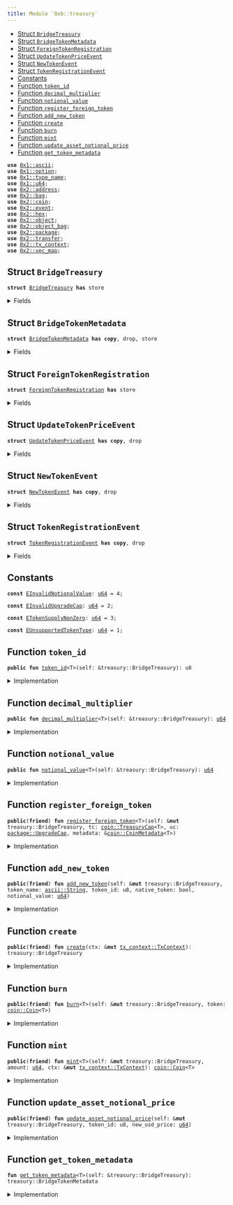 ```yaml
---
title: Module `0xb::treasury`
---
```




-  [Struct `BridgeTreasury`](#0xb_treasury_BridgeTreasury)
-  [Struct `BridgeTokenMetadata`](#0xb_treasury_BridgeTokenMetadata)
-  [Struct `ForeignTokenRegistration`](#0xb_treasury_ForeignTokenRegistration)
-  [Struct `UpdateTokenPriceEvent`](#0xb_treasury_UpdateTokenPriceEvent)
-  [Struct `NewTokenEvent`](#0xb_treasury_NewTokenEvent)
-  [Struct `TokenRegistrationEvent`](#0xb_treasury_TokenRegistrationEvent)
-  [Constants](#@Constants_0)
-  [Function `token_id`](#0xb_treasury_token_id)
-  [Function `decimal_multiplier`](#0xb_treasury_decimal_multiplier)
-  [Function `notional_value`](#0xb_treasury_notional_value)
-  [Function `register_foreign_token`](#0xb_treasury_register_foreign_token)
-  [Function `add_new_token`](#0xb_treasury_add_new_token)
-  [Function `create`](#0xb_treasury_create)
-  [Function `burn`](#0xb_treasury_burn)
-  [Function `mint`](#0xb_treasury_mint)
-  [Function `update_asset_notional_price`](#0xb_treasury_update_asset_notional_price)
-  [Function `get_token_metadata`](#0xb_treasury_get_token_metadata)


<pre><code><b>use</b> <a href="../move-stdlib/ascii.md#0x1_ascii">0x1::ascii</a>;
<b>use</b> <a href="../move-stdlib/option.md#0x1_option">0x1::option</a>;
<b>use</b> <a href="../move-stdlib/type_name.md#0x1_type_name">0x1::type_name</a>;
<b>use</b> <a href="../move-stdlib/u64.md#0x1_u64">0x1::u64</a>;
<b>use</b> <a href="../sui-framework/address.md#0x2_address">0x2::address</a>;
<b>use</b> <a href="../sui-framework/bag.md#0x2_bag">0x2::bag</a>;
<b>use</b> <a href="../sui-framework/coin.md#0x2_coin">0x2::coin</a>;
<b>use</b> <a href="../sui-framework/event.md#0x2_event">0x2::event</a>;
<b>use</b> <a href="../sui-framework/hex.md#0x2_hex">0x2::hex</a>;
<b>use</b> <a href="../sui-framework/object.md#0x2_object">0x2::object</a>;
<b>use</b> <a href="../sui-framework/object_bag.md#0x2_object_bag">0x2::object_bag</a>;
<b>use</b> <a href="../sui-framework/package.md#0x2_package">0x2::package</a>;
<b>use</b> <a href="../sui-framework/transfer.md#0x2_transfer">0x2::transfer</a>;
<b>use</b> <a href="../sui-framework/tx_context.md#0x2_tx_context">0x2::tx_context</a>;
<b>use</b> <a href="../sui-framework/vec_map.md#0x2_vec_map">0x2::vec_map</a>;
</code></pre>



<a name="0xb_treasury_BridgeTreasury"></a>

## Struct `BridgeTreasury`



<pre><code><b>struct</b> <a href="treasury.md#0xb_treasury_BridgeTreasury">BridgeTreasury</a> <b>has</b> store
</code></pre>



<details>
<summary>Fields</summary>


<dl>
<dt>
<code>treasuries: <a href="../sui-framework/object_bag.md#0x2_object_bag_ObjectBag">object_bag::ObjectBag</a></code>
</dt>
<dd>

</dd>
<dt>
<code>supported_tokens: <a href="../sui-framework/vec_map.md#0x2_vec_map_VecMap">vec_map::VecMap</a>&lt;<a href="../move-stdlib/type_name.md#0x1_type_name_TypeName">type_name::TypeName</a>, treasury::BridgeTokenMetadata&gt;</code>
</dt>
<dd>

</dd>
<dt>
<code>id_token_type_map: <a href="../sui-framework/vec_map.md#0x2_vec_map_VecMap">vec_map::VecMap</a>&lt;u8, <a href="../move-stdlib/type_name.md#0x1_type_name_TypeName">type_name::TypeName</a>&gt;</code>
</dt>
<dd>

</dd>
<dt>
<code>waiting_room: <a href="../sui-framework/bag.md#0x2_bag_Bag">bag::Bag</a></code>
</dt>
<dd>

</dd>
</dl>


</details>

<a name="0xb_treasury_BridgeTokenMetadata"></a>

## Struct `BridgeTokenMetadata`



<pre><code><b>struct</b> <a href="treasury.md#0xb_treasury_BridgeTokenMetadata">BridgeTokenMetadata</a> <b>has</b> <b>copy</b>, drop, store
</code></pre>



<details>
<summary>Fields</summary>


<dl>
<dt>
<code>id: u8</code>
</dt>
<dd>

</dd>
<dt>
<code>decimal_multiplier: <a href="../move-stdlib/u64.md#0x1_u64">u64</a></code>
</dt>
<dd>

</dd>
<dt>
<code>notional_value: <a href="../move-stdlib/u64.md#0x1_u64">u64</a></code>
</dt>
<dd>

</dd>
<dt>
<code>native_token: bool</code>
</dt>
<dd>

</dd>
</dl>


</details>

<a name="0xb_treasury_ForeignTokenRegistration"></a>

## Struct `ForeignTokenRegistration`



<pre><code><b>struct</b> <a href="treasury.md#0xb_treasury_ForeignTokenRegistration">ForeignTokenRegistration</a> <b>has</b> store
</code></pre>



<details>
<summary>Fields</summary>


<dl>
<dt>
<code><a href="../move-stdlib/type_name.md#0x1_type_name">type_name</a>: <a href="../move-stdlib/type_name.md#0x1_type_name_TypeName">type_name::TypeName</a></code>
</dt>
<dd>

</dd>
<dt>
<code>uc: <a href="../sui-framework/package.md#0x2_package_UpgradeCap">package::UpgradeCap</a></code>
</dt>
<dd>

</dd>
<dt>
<code>decimal: u8</code>
</dt>
<dd>

</dd>
</dl>


</details>

<a name="0xb_treasury_UpdateTokenPriceEvent"></a>

## Struct `UpdateTokenPriceEvent`



<pre><code><b>struct</b> <a href="treasury.md#0xb_treasury_UpdateTokenPriceEvent">UpdateTokenPriceEvent</a> <b>has</b> <b>copy</b>, drop
</code></pre>



<details>
<summary>Fields</summary>


<dl>
<dt>
<code>token_id: u8</code>
</dt>
<dd>

</dd>
<dt>
<code>new_price: <a href="../move-stdlib/u64.md#0x1_u64">u64</a></code>
</dt>
<dd>

</dd>
</dl>


</details>

<a name="0xb_treasury_NewTokenEvent"></a>

## Struct `NewTokenEvent`



<pre><code><b>struct</b> <a href="treasury.md#0xb_treasury_NewTokenEvent">NewTokenEvent</a> <b>has</b> <b>copy</b>, drop
</code></pre>



<details>
<summary>Fields</summary>


<dl>
<dt>
<code>token_id: u8</code>
</dt>
<dd>

</dd>
<dt>
<code><a href="../move-stdlib/type_name.md#0x1_type_name">type_name</a>: <a href="../move-stdlib/type_name.md#0x1_type_name_TypeName">type_name::TypeName</a></code>
</dt>
<dd>

</dd>
<dt>
<code>native_token: bool</code>
</dt>
<dd>

</dd>
<dt>
<code>decimal_multiplier: <a href="../move-stdlib/u64.md#0x1_u64">u64</a></code>
</dt>
<dd>

</dd>
<dt>
<code>notional_value: <a href="../move-stdlib/u64.md#0x1_u64">u64</a></code>
</dt>
<dd>

</dd>
</dl>


</details>

<a name="0xb_treasury_TokenRegistrationEvent"></a>

## Struct `TokenRegistrationEvent`



<pre><code><b>struct</b> <a href="treasury.md#0xb_treasury_TokenRegistrationEvent">TokenRegistrationEvent</a> <b>has</b> <b>copy</b>, drop
</code></pre>



<details>
<summary>Fields</summary>


<dl>
<dt>
<code><a href="../move-stdlib/type_name.md#0x1_type_name">type_name</a>: <a href="../move-stdlib/type_name.md#0x1_type_name_TypeName">type_name::TypeName</a></code>
</dt>
<dd>

</dd>
<dt>
<code>decimal: u8</code>
</dt>
<dd>

</dd>
<dt>
<code>native_token: bool</code>
</dt>
<dd>

</dd>
</dl>


</details>

<a name="@Constants_0"></a>

## Constants


<a name="0xb_treasury_EInvalidNotionalValue"></a>



<pre><code><b>const</b> <a href="treasury.md#0xb_treasury_EInvalidNotionalValue">EInvalidNotionalValue</a>: <a href="../move-stdlib/u64.md#0x1_u64">u64</a> = 4;
</code></pre>



<a name="0xb_treasury_EInvalidUpgradeCap"></a>



<pre><code><b>const</b> <a href="treasury.md#0xb_treasury_EInvalidUpgradeCap">EInvalidUpgradeCap</a>: <a href="../move-stdlib/u64.md#0x1_u64">u64</a> = 2;
</code></pre>



<a name="0xb_treasury_ETokenSupplyNonZero"></a>



<pre><code><b>const</b> <a href="treasury.md#0xb_treasury_ETokenSupplyNonZero">ETokenSupplyNonZero</a>: <a href="../move-stdlib/u64.md#0x1_u64">u64</a> = 3;
</code></pre>



<a name="0xb_treasury_EUnsupportedTokenType"></a>



<pre><code><b>const</b> <a href="treasury.md#0xb_treasury_EUnsupportedTokenType">EUnsupportedTokenType</a>: <a href="../move-stdlib/u64.md#0x1_u64">u64</a> = 1;
</code></pre>



<a name="0xb_treasury_token_id"></a>

## Function `token_id`



<pre><code><b>public</b> <b>fun</b> <a href="treasury.md#0xb_treasury_token_id">token_id</a>&lt;T&gt;(self: &treasury::BridgeTreasury): u8
</code></pre>



<details>
<summary>Implementation</summary>


<pre><code><b>public</b> <b>fun</b> <a href="treasury.md#0xb_treasury_token_id">token_id</a>&lt;T&gt;(self: &<a href="treasury.md#0xb_treasury_BridgeTreasury">BridgeTreasury</a>): u8 {
    <b>let</b> metadata = self.<a href="treasury.md#0xb_treasury_get_token_metadata">get_token_metadata</a>&lt;T&gt;();
    metadata.id
}
</code></pre>



</details>

<a name="0xb_treasury_decimal_multiplier"></a>

## Function `decimal_multiplier`



<pre><code><b>public</b> <b>fun</b> <a href="treasury.md#0xb_treasury_decimal_multiplier">decimal_multiplier</a>&lt;T&gt;(self: &treasury::BridgeTreasury): <a href="../move-stdlib/u64.md#0x1_u64">u64</a>
</code></pre>



<details>
<summary>Implementation</summary>


<pre><code><b>public</b> <b>fun</b> <a href="treasury.md#0xb_treasury_decimal_multiplier">decimal_multiplier</a>&lt;T&gt;(self: &<a href="treasury.md#0xb_treasury_BridgeTreasury">BridgeTreasury</a>): <a href="../move-stdlib/u64.md#0x1_u64">u64</a> {
    <b>let</b> metadata = self.<a href="treasury.md#0xb_treasury_get_token_metadata">get_token_metadata</a>&lt;T&gt;();
    metadata.decimal_multiplier
}
</code></pre>



</details>

<a name="0xb_treasury_notional_value"></a>

## Function `notional_value`



<pre><code><b>public</b> <b>fun</b> <a href="treasury.md#0xb_treasury_notional_value">notional_value</a>&lt;T&gt;(self: &treasury::BridgeTreasury): <a href="../move-stdlib/u64.md#0x1_u64">u64</a>
</code></pre>



<details>
<summary>Implementation</summary>


<pre><code><b>public</b> <b>fun</b> <a href="treasury.md#0xb_treasury_notional_value">notional_value</a>&lt;T&gt;(self: &<a href="treasury.md#0xb_treasury_BridgeTreasury">BridgeTreasury</a>): <a href="../move-stdlib/u64.md#0x1_u64">u64</a> {
    <b>let</b> metadata = self.<a href="treasury.md#0xb_treasury_get_token_metadata">get_token_metadata</a>&lt;T&gt;();
    metadata.notional_value
}
</code></pre>



</details>

<a name="0xb_treasury_register_foreign_token"></a>

## Function `register_foreign_token`



<pre><code><b>public</b>(<b>friend</b>) <b>fun</b> <a href="treasury.md#0xb_treasury_register_foreign_token">register_foreign_token</a>&lt;T&gt;(self: &<b>mut</b> treasury::BridgeTreasury, tc: <a href="../sui-framework/coin.md#0x2_coin_TreasuryCap">coin::TreasuryCap</a>&lt;T&gt;, uc: <a href="../sui-framework/package.md#0x2_package_UpgradeCap">package::UpgradeCap</a>, metadata: &<a href="../sui-framework/coin.md#0x2_coin_CoinMetadata">coin::CoinMetadata</a>&lt;T&gt;)
</code></pre>



<details>
<summary>Implementation</summary>


<pre><code><b>public</b>(<a href="../sui-framework/package.md#0x2_package">package</a>) <b>fun</b> <a href="treasury.md#0xb_treasury_register_foreign_token">register_foreign_token</a>&lt;T&gt;(
    self: &<b>mut</b> <a href="treasury.md#0xb_treasury_BridgeTreasury">BridgeTreasury</a>,
    tc: TreasuryCap&lt;T&gt;,
    uc: UpgradeCap,
    metadata: &CoinMetadata&lt;T&gt;,
) {
    // Make sure TreasuryCap <b>has</b> not been minted before.
    <b>assert</b>!(<a href="../sui-framework/coin.md#0x2_coin_total_supply">coin::total_supply</a>(&tc) == 0, <a href="treasury.md#0xb_treasury_ETokenSupplyNonZero">ETokenSupplyNonZero</a>);
    <b>let</b> <a href="../move-stdlib/type_name.md#0x1_type_name">type_name</a> = <a href="../move-stdlib/type_name.md#0x1_type_name_get">type_name::get</a>&lt;T&gt;();
    <b>let</b> address_bytes = <a href="../sui-framework/hex.md#0x2_hex_decode">hex::decode</a>(<a href="../move-stdlib/ascii.md#0x1_ascii_into_bytes">ascii::into_bytes</a>(<a href="../move-stdlib/type_name.md#0x1_type_name_get_address">type_name::get_address</a>(&<a href="../move-stdlib/type_name.md#0x1_type_name">type_name</a>)));
    <b>let</b> coin_address = address::from_bytes(address_bytes);
    // Make sure upgrade cap is for the Coin <a href="../sui-framework/package.md#0x2_package">package</a>
    // FIXME: add test
    <b>assert</b>!(
        <a href="../sui-framework/object.md#0x2_object_id_to_address">object::id_to_address</a>(&<a href="../sui-framework/package.md#0x2_package_upgrade_package">package::upgrade_package</a>(&uc))
            == coin_address, <a href="treasury.md#0xb_treasury_EInvalidUpgradeCap">EInvalidUpgradeCap</a>
    );
    <b>let</b> registration = <a href="treasury.md#0xb_treasury_ForeignTokenRegistration">ForeignTokenRegistration</a> {
        <a href="../move-stdlib/type_name.md#0x1_type_name">type_name</a>,
        uc,
        decimal: <a href="../sui-framework/coin.md#0x2_coin_get_decimals">coin::get_decimals</a>(metadata),
    };
    self.waiting_room.add(<a href="../move-stdlib/type_name.md#0x1_type_name_into_string">type_name::into_string</a>(<a href="../move-stdlib/type_name.md#0x1_type_name">type_name</a>), registration);
    self.treasuries.add(<a href="../move-stdlib/type_name.md#0x1_type_name">type_name</a>, tc);

    emit(<a href="treasury.md#0xb_treasury_TokenRegistrationEvent">TokenRegistrationEvent</a>{
        <a href="../move-stdlib/type_name.md#0x1_type_name">type_name</a>,
        decimal: <a href="../sui-framework/coin.md#0x2_coin_get_decimals">coin::get_decimals</a>(metadata),
        native_token: <b>false</b>
    });
}
</code></pre>



</details>

<a name="0xb_treasury_add_new_token"></a>

## Function `add_new_token`



<pre><code><b>public</b>(<b>friend</b>) <b>fun</b> <a href="treasury.md#0xb_treasury_add_new_token">add_new_token</a>(self: &<b>mut</b> treasury::BridgeTreasury, token_name: <a href="../move-stdlib/ascii.md#0x1_ascii_String">ascii::String</a>, token_id: u8, native_token: bool, notional_value: <a href="../move-stdlib/u64.md#0x1_u64">u64</a>)
</code></pre>



<details>
<summary>Implementation</summary>


<pre><code><b>public</b>(<a href="../sui-framework/package.md#0x2_package">package</a>) <b>fun</b> <a href="treasury.md#0xb_treasury_add_new_token">add_new_token</a>(
    self: &<b>mut</b> <a href="treasury.md#0xb_treasury_BridgeTreasury">BridgeTreasury</a>,
    token_name: String,
    token_id: u8,
    native_token: bool,
    notional_value: <a href="../move-stdlib/u64.md#0x1_u64">u64</a>,
) {
    <b>if</b> (!native_token){
        <b>assert</b>!(notional_value &gt; 0, <a href="treasury.md#0xb_treasury_EInvalidNotionalValue">EInvalidNotionalValue</a>);
        <b>let</b> <a href="treasury.md#0xb_treasury_ForeignTokenRegistration">ForeignTokenRegistration</a>{
            <a href="../move-stdlib/type_name.md#0x1_type_name">type_name</a>,
            uc,
            decimal,
        } = self.waiting_room.remove&lt;String, <a href="treasury.md#0xb_treasury_ForeignTokenRegistration">ForeignTokenRegistration</a>&gt;(token_name);
        <b>let</b> decimal_multiplier = 10u64.pow(decimal);
        self.supported_tokens.insert(
            <a href="../move-stdlib/type_name.md#0x1_type_name">type_name</a>,
            <a href="treasury.md#0xb_treasury_BridgeTokenMetadata">BridgeTokenMetadata</a>{
                id: token_id,
                decimal_multiplier,
                notional_value,
                native_token
            },
        );
        self.id_token_type_map.insert(token_id, <a href="../move-stdlib/type_name.md#0x1_type_name">type_name</a>);

        // Freeze upgrade cap <b>to</b> prevent changes <b>to</b> the <a href="../sui-framework/coin.md#0x2_coin">coin</a>
        <a href="../sui-framework/transfer.md#0x2_transfer_public_freeze_object">transfer::public_freeze_object</a>(uc);

        emit(<a href="treasury.md#0xb_treasury_NewTokenEvent">NewTokenEvent</a>{
            token_id,
            <a href="../move-stdlib/type_name.md#0x1_type_name">type_name</a>,
            native_token,
            decimal_multiplier,
            notional_value
        })
    } <b>else</b> {
        // Not implemented for V1
    }
}
</code></pre>



</details>

<a name="0xb_treasury_create"></a>

## Function `create`



<pre><code><b>public</b>(<b>friend</b>) <b>fun</b> <a href="treasury.md#0xb_treasury_create">create</a>(ctx: &<b>mut</b> <a href="../sui-framework/tx_context.md#0x2_tx_context_TxContext">tx_context::TxContext</a>): treasury::BridgeTreasury
</code></pre>



<details>
<summary>Implementation</summary>


<pre><code><b>public</b>(<a href="../sui-framework/package.md#0x2_package">package</a>) <b>fun</b> <a href="treasury.md#0xb_treasury_create">create</a>(ctx: &<b>mut</b> TxContext): <a href="treasury.md#0xb_treasury_BridgeTreasury">BridgeTreasury</a> {
    <a href="treasury.md#0xb_treasury_BridgeTreasury">BridgeTreasury</a> {
        treasuries: <a href="../sui-framework/object_bag.md#0x2_object_bag_new">object_bag::new</a>(ctx),
        supported_tokens: <a href="../sui-framework/vec_map.md#0x2_vec_map_empty">vec_map::empty</a>(),
        id_token_type_map: <a href="../sui-framework/vec_map.md#0x2_vec_map_empty">vec_map::empty</a>(),
        waiting_room: <a href="../sui-framework/bag.md#0x2_bag_new">bag::new</a>(ctx),
    }
}
</code></pre>



</details>

<a name="0xb_treasury_burn"></a>

## Function `burn`



<pre><code><b>public</b>(<b>friend</b>) <b>fun</b> <a href="treasury.md#0xb_treasury_burn">burn</a>&lt;T&gt;(self: &<b>mut</b> treasury::BridgeTreasury, token: <a href="../sui-framework/coin.md#0x2_coin_Coin">coin::Coin</a>&lt;T&gt;)
</code></pre>



<details>
<summary>Implementation</summary>


<pre><code><b>public</b>(<a href="../sui-framework/package.md#0x2_package">package</a>) <b>fun</b> <a href="treasury.md#0xb_treasury_burn">burn</a>&lt;T&gt;(self: &<b>mut</b> <a href="treasury.md#0xb_treasury_BridgeTreasury">BridgeTreasury</a>, token: Coin&lt;T&gt;) {
    <b>let</b> <a href="../bfc-system/treasury.md#0xc8_treasury">treasury</a> = &<b>mut</b> self.treasuries[<a href="../move-stdlib/type_name.md#0x1_type_name_get">type_name::get</a>&lt;T&gt;()];
    <a href="../sui-framework/coin.md#0x2_coin_burn">coin::burn</a>(<a href="../bfc-system/treasury.md#0xc8_treasury">treasury</a>, token);
}
</code></pre>



</details>

<a name="0xb_treasury_mint"></a>

## Function `mint`



<pre><code><b>public</b>(<b>friend</b>) <b>fun</b> <a href="treasury.md#0xb_treasury_mint">mint</a>&lt;T&gt;(self: &<b>mut</b> treasury::BridgeTreasury, amount: <a href="../move-stdlib/u64.md#0x1_u64">u64</a>, ctx: &<b>mut</b> <a href="../sui-framework/tx_context.md#0x2_tx_context_TxContext">tx_context::TxContext</a>): <a href="../sui-framework/coin.md#0x2_coin_Coin">coin::Coin</a>&lt;T&gt;
</code></pre>



<details>
<summary>Implementation</summary>


<pre><code><b>public</b>(<a href="../sui-framework/package.md#0x2_package">package</a>) <b>fun</b> <a href="treasury.md#0xb_treasury_mint">mint</a>&lt;T&gt;(
    self: &<b>mut</b> <a href="treasury.md#0xb_treasury_BridgeTreasury">BridgeTreasury</a>,
    amount: <a href="../move-stdlib/u64.md#0x1_u64">u64</a>,
    ctx: &<b>mut</b> TxContext,
): Coin&lt;T&gt; {
    <b>let</b> <a href="../bfc-system/treasury.md#0xc8_treasury">treasury</a> = &<b>mut</b> self.treasuries[<a href="../move-stdlib/type_name.md#0x1_type_name_get">type_name::get</a>&lt;T&gt;()];
    <a href="../sui-framework/coin.md#0x2_coin_mint">coin::mint</a>(<a href="../bfc-system/treasury.md#0xc8_treasury">treasury</a>, amount, ctx)
}
</code></pre>



</details>

<a name="0xb_treasury_update_asset_notional_price"></a>

## Function `update_asset_notional_price`



<pre><code><b>public</b>(<b>friend</b>) <b>fun</b> <a href="treasury.md#0xb_treasury_update_asset_notional_price">update_asset_notional_price</a>(self: &<b>mut</b> treasury::BridgeTreasury, token_id: u8, new_usd_price: <a href="../move-stdlib/u64.md#0x1_u64">u64</a>)
</code></pre>



<details>
<summary>Implementation</summary>


<pre><code><b>public</b>(<a href="../sui-framework/package.md#0x2_package">package</a>) <b>fun</b> <a href="treasury.md#0xb_treasury_update_asset_notional_price">update_asset_notional_price</a>(
    self: &<b>mut</b> <a href="treasury.md#0xb_treasury_BridgeTreasury">BridgeTreasury</a>,
    token_id: u8,
    new_usd_price: <a href="../move-stdlib/u64.md#0x1_u64">u64</a>,
) {
    <b>let</b> <a href="../move-stdlib/type_name.md#0x1_type_name">type_name</a> = self.id_token_type_map.try_get(&token_id);
    <b>assert</b>!(<a href="../move-stdlib/type_name.md#0x1_type_name">type_name</a>.is_some(), <a href="treasury.md#0xb_treasury_EUnsupportedTokenType">EUnsupportedTokenType</a>);
    <b>assert</b>!(new_usd_price &gt; 0, <a href="treasury.md#0xb_treasury_EInvalidNotionalValue">EInvalidNotionalValue</a>);
    <b>let</b> <a href="../move-stdlib/type_name.md#0x1_type_name">type_name</a> = <a href="../move-stdlib/type_name.md#0x1_type_name">type_name</a>.destroy_some();
    <b>let</b> metadata = self.supported_tokens.get_mut(&<a href="../move-stdlib/type_name.md#0x1_type_name">type_name</a>);
    metadata.notional_value = new_usd_price;

    emit(<a href="treasury.md#0xb_treasury_UpdateTokenPriceEvent">UpdateTokenPriceEvent</a> {
        token_id,
        new_price: new_usd_price,
    })
}
</code></pre>



</details>

<a name="0xb_treasury_get_token_metadata"></a>

## Function `get_token_metadata`



<pre><code><b>fun</b> <a href="treasury.md#0xb_treasury_get_token_metadata">get_token_metadata</a>&lt;T&gt;(self: &treasury::BridgeTreasury): treasury::BridgeTokenMetadata
</code></pre>



<details>
<summary>Implementation</summary>


<pre><code><b>fun</b> <a href="treasury.md#0xb_treasury_get_token_metadata">get_token_metadata</a>&lt;T&gt;(self: &<a href="treasury.md#0xb_treasury_BridgeTreasury">BridgeTreasury</a>): <a href="treasury.md#0xb_treasury_BridgeTokenMetadata">BridgeTokenMetadata</a> {
    <b>let</b> coin_type = <a href="../move-stdlib/type_name.md#0x1_type_name_get">type_name::get</a>&lt;T&gt;();
    <b>let</b> metadata = self.supported_tokens.try_get(&coin_type);
    <b>assert</b>!(metadata.is_some(), <a href="treasury.md#0xb_treasury_EUnsupportedTokenType">EUnsupportedTokenType</a>);
    metadata.destroy_some()
}
</code></pre>



</details>
